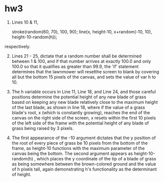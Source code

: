 # hw3

  1. Lines 10 & 11, 

     stroke(random(60, 70), 100, 90);
     line(x, height-10, x+random(-10, 10), height-10-random(h));
  
  respectively.
  
  2. Lines 21 - 25, dictate that a random number shall be determined between 1 & 100, and if that number arrives at exactly     100.0 and only 100.0 so that it qualifies as greater than 99.9, the 'if' statement determines that the lawnmower will         resetthe screen to blank by covering all but the bottom 15 pixels of the canvas, and sets the value of var h to 10.
  
  3. The h variable occurs in Line 11, Line 18, and Line 24, and those careful positions determine the potential height of any   new blade of grass based on keeping any new blade relatively close to the maximum height of the last blade, as shown in line   18, where if the value of a grass blade's root, x (which is constantly growing), reaches the end of the canvas on the right   side of the screen, x resets within the first 10 pixels of the left side of the frame with the potential height of any blade   of grass being raised by 3 pixels.
  
  4. The first appearance of the -10 argument dictates that the y position of the root of every piece of grass be 10 pixels     from the bottom of the frame, as  height-10  functions with the maximum parameter of the canvas being the bottom.
  The second argument appears as  height-10-random(h)  , which places the y coordinate of the tip of a blade of grass as being   somewhere between the brown-colored ground and the value of h pixels tall, again demonstrating h's functionality as the       determinant of height.
